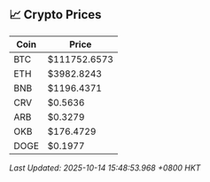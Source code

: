 ## 📈 Crypto Prices

| Coin | Price |
| ---- | ----- |
| BTC | $111752.6573 |
| ETH | $3982.8243 |
| BNB | $1196.4371 |
| CRV | $0.5636 |
| ARB | $0.3279 |
| OKB | $176.4729 |
| DOGE | $0.1977 |

_Last Updated: 2025-10-14 15:48:53.968 +0800 HKT_